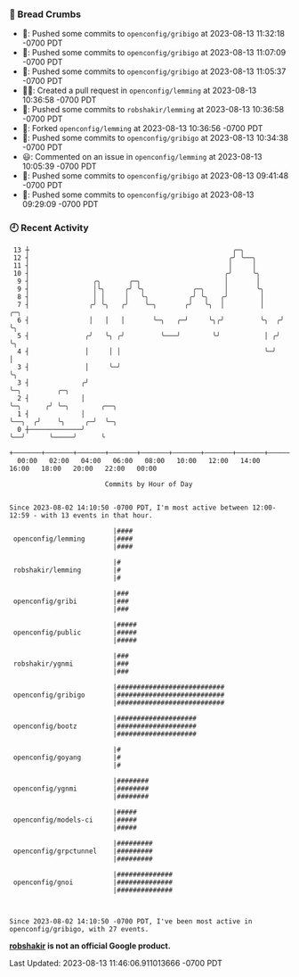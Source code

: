 ### 🍞 Bread Crumbs

 * 🚢: Pushed some commits to `openconfig/gribigo` at 2023-08-13 11:32:18 -0700 PDT
 * 🚢: Pushed some commits to `openconfig/gribigo` at 2023-08-13 11:07:09 -0700 PDT
 * 🚢: Pushed some commits to `openconfig/gribigo` at 2023-08-13 11:05:37 -0700 PDT
 * ✍🏼: Created a pull request in `openconfig/lemming` at 2023-08-13 10:36:58 -0700 PDT
 * 🚢: Pushed some commits to `robshakir/lemming` at 2023-08-13 10:36:58 -0700 PDT
 * 🍴: Forked `openconfig/lemming` at 2023-08-13 10:36:56 -0700 PDT
 * 🚢: Pushed some commits to `openconfig/gribigo` at 2023-08-13 10:34:38 -0700 PDT
 * 😃: Commented on an issue in `openconfig/lemming` at 2023-08-13 10:05:39 -0700 PDT
 * 🚢: Pushed some commits to `openconfig/gribigo` at 2023-08-13 09:41:48 -0700 PDT
 * 🚢: Pushed some commits to `openconfig/gribigo` at 2023-08-13 09:29:09 -0700 PDT

### 🕘 Recent Activity
```
 13 ┼                                                   ╭─╮
 12 ┤                                                  ╭╯ ╰──╮
 11 ┤                                                  │     │
 10 ┤                                                 ╭╯     ╰╮
  9 ┤                ╭╮       ╭─╮                     │       │
  9 ┤                │╰╮     ╭╯ ╰╮            ╭─╮     │       ╰╮
  8 ┤                │ │     │   ╰╮          ╭╯ ╰╮   ╭╯        │
  7 ┤               ╭╯ ╰╮   ╭╯    ╰─╮       ╭╯   ╰╮  │         │    ╭─╮
  6 ┤               │   │   │       ╰─╮   ╭─╯     ╰╮╭╯         ╰╮  ╭╯ ╰╮
  5 ┤              ╭╯   ╰╮ ╭╯         ╰───╯        ╰╯           │ ╭╯   ╰╮
  4 ┤              │     │ │                                    ╰─╯     │
  3 ┤              │     ╰─╯                                            ╰╮
  3 ┤             ╭╯                                                     ╰─╮         ╭─╮
  2 ┤             │                                                        ╰─╮      ╭╯ ╰─╮        ╭──╮
  1 ┤             │                                                          ╰──╮  ╭╯    ╰╮     ╭─╯  ╰─╮
  0 ┼─────────────╯                                                             ╰──╯      ╰─────╯      ╰
    +───────+───────+───────+───────+───────+───────+───────+───────+───────+───────+───────+───────+────
  00:00   02:00   04:00   06:00   08:00   10:00   12:00   14:00   16:00   18:00   20:00   22:00   00:00   

						Commits by Hour of Day


Since 2023-08-02 14:10:50 -0700 PDT, I'm most active between 12:00-12:59 - with 13 events in that hour.

```



```
                          |####
 openconfig/lemming       |####
                          |####

                          |#
 robshakir/lemming        |#
                          |#

                          |###
 openconfig/gribi         |###
                          |###

                          |#####
 openconfig/public        |#####
                          |#####

                          |###
 robshakir/ygnmi          |###
                          |###

                          |###########################
 openconfig/gribigo       |###########################
                          |###########################

                          |####################
 openconfig/bootz         |####################
                          |####################

                          |#
 openconfig/goyang        |#
                          |#

                          |########
 openconfig/ygnmi         |########
                          |########

                          |#####
 openconfig/models-ci     |#####
                          |#####

                          |#########
 openconfig/grpctunnel    |#########
                          |#########

                          |##############
 openconfig/gnoi          |##############
                          |##############



Since 2023-08-02 14:10:50 -0700 PDT, I've been most active in openconfig/gribigo, with 27 events.

```
**[robshakir](mailto:robjs@google.com) is not an official Google product.**  


Last Updated: 2023-08-13 11:46:06.911013666 -0700 PDT
